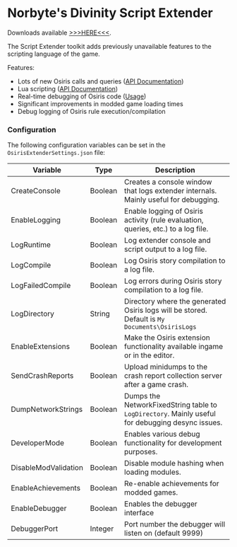 # Norbyte's Divinity Script Extender

Downloads available [>>>HERE<<<](https://github.com/Norbyte/ositools/releases/latest).

The Script Extender toolkit adds previously unavailable features to the scripting language of the game.

Features:
 - Lots of new Osiris calls and queries ([API Documentation](https://github.com/Norbyte/ositools/blob/master/APIDocs.md))
 - Lua scripting ([API Documentation](https://github.com/Norbyte/ositools/blob/master/LuaAPIDocs.md))
 - Real-time debugging of Osiris code ([Usage](https://gist.github.com/Norbyte/8b7eb35cd17f799ea113636b15e1f967))
 - Significant improvements in modded game loading times
 - Debug logging of Osiris rule execution/compilation

### Configuration

The following configuration variables can be set in the `OsirisExtenderSettings.json` file:

| Variable | Type | Description |
|--|--|--|
| CreateConsole | Boolean | Creates a console window that logs extender internals. Mainly useful for debugging. |
| EnableLogging | Boolean | Enable logging of Osiris activity (rule evaluation, queries, etc.) to a log file. |
| LogRuntime | Boolean | Log extender console and script output to a log file. |
| LogCompile | Boolean | Log Osiris story compilation to a log file. |
| LogFailedCompile | Boolean | Log errors during Osiris story compilation to a log file. |
| LogDirectory | String | Directory where the generated Osiris logs will be stored. Default is `My Documents\OsirisLogs` |
| EnableExtensions | Boolean | Make the Osiris extension functionality available ingame or in the editor. |
| SendCrashReports | Boolean | Upload minidumps to the crash report collection server after a game crash. |
| DumpNetworkStrings | Boolean | Dumps the NetworkFixedString table to `LogDirectory`. Mainly useful for debugging desync issues. |
| DeveloperMode | Boolean | Enables various debug functionality for development purposes. |
| DisableModValidation | Boolean | Disable module hashing when loading modules. |
| EnableAchievements | Boolean | Re-enable achievements for modded games. |
| EnableDebugger | Boolean | Enables the debugger interface |
| DebuggerPort | Integer | Port number the debugger will listen on (default 9999) |
